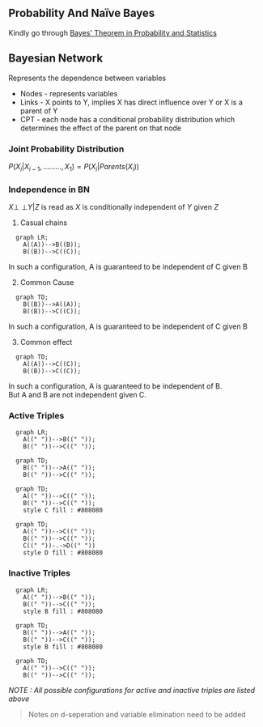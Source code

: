 ## Probability And Naïve Bayes

Kindly go through [Bayes' Theorem in Probability and Statistics](./../../1_Core/Probability_%26_Statistics/02_Bayes_Theorem.md)

## Bayesian Network

Represents the dependence between variables

- Nodes - represents variables
- Links - X points to Y, implies X has direct influence over Y or X is a parent of Y
- CPT - each node has a conditional probability distribution which determines the effect of the parent on that node

### Joint Probability Distribution

$P(X_i|X_{i-1},........., X_1) = P(X_i |Parents(X_i ))$


### Independence in BN

$X {\perp \!\!\! \perp} Y | Z$ is read as $X$ is conditionally independent of $Y$ given $Z$

1. Casual chains

```mermaid
  graph LR;
    A((A))-->B((B));
    B((B))-->C((C));
```
In such a configuration, A is guaranteed to be independent of C given B

2. Common Cause

```mermaid
  graph TD;
    B((B))-->A((A));
    B((B))-->C((C));
```

In such a configuration, A is guaranteed to be independent of C given B

3. Common effect

```mermaid
  graph TD;
    A((A))-->C((C));
    B((B))-->C((C));
```

In such a configuration, A is guaranteed to be independent of B.  
But A and B are not independent given C.

### Active Triples

```mermaid
  graph LR;
    A((" "))-->B((" "));
    B((" "))-->C((" "));
``` 
```mermaid
  graph TD;
    B((" "))-->A((" "));
    B((" "))-->C((" "));
```
```mermaid
  graph TD;
    A((" "))-->C((" "));
    B((" "))-->C((" "));
    style C fill : #808080
```
```mermaid
  graph TD;
    A((" "))-->C((" "));
    B((" "))-->C((" "));
    C((" "))-.->D((" "))
    style D fill : #808080
```

### Inactive Triples

```mermaid
  graph LR;
    A((" "))-->B((" "));
    B((" "))-->C((" "));
    style B fill : #808080
``` 

```mermaid
  graph TD;
    B((" "))-->A((" "));
    B((" "))-->C((" "));
    style B fill : #808080
```

```mermaid
  graph TD;
    A((" "))-->C((" "));
    B((" "))-->C((" "));
```

_NOTE : All possible configurations for active and inactive triples are listed above_

> Notes on d-seperation and variable elimination need to be added